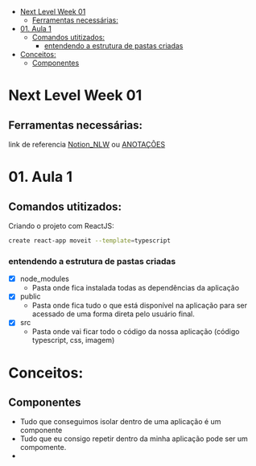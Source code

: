 - [Next Level Week 01](#next-level-week-01)
  - [Ferramentas necessárias:](#ferramentas-necessárias)
- [01. Aula 1](#01-aula-1)
  - [Comandos utitizados:](#comandos-utitizados)
    - [entendendo a estrutura de pastas criadas](#entendendo-a-estrutura-de-pastas-criadas)
- [Conceitos:](#conceitos)
  - [Componentes](#componentes)

# Next Level Week 01

## Ferramentas necessárias:

link de referencia [Notion_NLW](https://www.notion.so/Configura-es-do-ambiente-React-76f2963a042f45b9b9b567a2795945b8) ou [ANOTAÇÕES](AMBIENTE.MD)

# 01. Aula 1

## Comandos utitizados:

Criando o projeto com ReactJS:

```bash
create react-app moveit --template=typescript
```

### entendendo a estrutura de pastas criadas

- [x] node_modules
  - Pasta onde fica instalada todas as dependências da aplicação
- [x] public
  - Pasta onde fica tudo o que está disponível na aplicação para ser acessado de uma forma direta pelo usuário final.
- [x] src
  - Pasta onde vai ficar todo o código da nossa aplicação (código typescript, css, imagem)

# Conceitos:

## Componentes

- Tudo que conseguimos isolar dentro de uma aplicação é um componente
- Tudo que eu consigo repetir dentro da minha aplicação pode ser um compomente.
-
